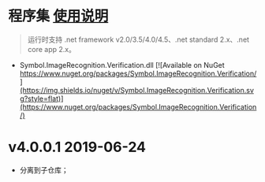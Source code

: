 # 程序集    [使用说明](https://github.com/symbolspace/Symbol.ImageRecognition.Verification/wiki/Home)
> 运行时支持 .net framework v2.0/3.5/4.0/4.5、.net standard 2.x、.net core app 2.x。

* Symbol.ImageRecognition.Verification.dll [![Available on NuGet https://www.nuget.org/packages/Symbol.ImageRecognition.Verification/](https://img.shields.io/nuget/v/Symbol.ImageRecognition.Verification.svg?style=flat)](https://www.nuget.org/packages/Symbol.ImageRecognition.Verification/) 

# v4.0.0.1 2019-06-24
* 分离到子仓库；
